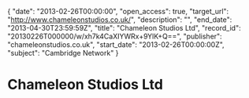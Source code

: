 {
  "date": "2013-02-26T00:00:00", 
  "open_access": true, 
  "target_url": "http://www.chameleonstudios.co.uk/", 
  "description": "", 
  "end_date": "2013-04-30T23:59:59Z", 
  "title": "Chameleon Studios Ltd", 
  "record_id": "20130226T000000/w/xh7k4CaXIYWRx+9YlK+Q==", 
  "publisher": "chameleonstudios.co.uk", 
  "start_date": "2013-02-26T00:00:00Z", 
  "subject": "Cambridge Network"
}

# Chameleon Studios Ltd

